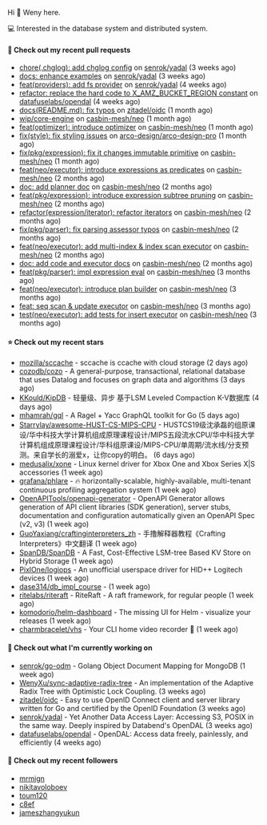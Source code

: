 Hi 👋 Weny here.

💻 Interested in the database system and distributed system.

#### 🔨 Check out my recent pull requests

- [chore(.chglog): add chglog config](https://github.com/senrok/yadal/pull/4) on [senrok/yadal](https://github.com/senrok/yadal) (3 weeks ago)
- [docs: enhance examples](https://github.com/senrok/yadal/pull/3) on [senrok/yadal](https://github.com/senrok/yadal) (3 weeks ago)
- [feat(providers): add fs provider](https://github.com/senrok/yadal/pull/1) on [senrok/yadal](https://github.com/senrok/yadal) (4 weeks ago)
- [refactor: replace the hard code to X_AMZ_BUCKET_REGION constant](https://github.com/datafuselabs/opendal/pull/866) on [datafuselabs/opendal](https://github.com/datafuselabs/opendal) (4 weeks ago)
- [docs(README.md): fix typos ](https://github.com/zitadel/oidc/pull/227) on [zitadel/oidc](https://github.com/zitadel/oidc) (1 month ago)
- [wip/core-engine](https://github.com/casbin-mesh/neo/pull/69) on [casbin-mesh/neo](https://github.com/casbin-mesh/neo) (1 month ago)
- [feat(optimizer): introduce optimizer](https://github.com/casbin-mesh/neo/pull/68) on [casbin-mesh/neo](https://github.com/casbin-mesh/neo) (1 month ago)
- [fix(style): fix styling issues](https://github.com/arco-design/arco-design-pro/pull/78) on [arco-design/arco-design-pro](https://github.com/arco-design/arco-design-pro) (1 month ago)
- [fix(pkg/expression): fix it changes immutable primitive](https://github.com/casbin-mesh/neo/pull/67) on [casbin-mesh/neo](https://github.com/casbin-mesh/neo) (1 month ago)
- [feat(neo/executor): introduce expressions as predicates](https://github.com/casbin-mesh/neo/pull/65) on [casbin-mesh/neo](https://github.com/casbin-mesh/neo) (2 months ago)
- [doc: add planner doc](https://github.com/casbin-mesh/neo/pull/62) on [casbin-mesh/neo](https://github.com/casbin-mesh/neo) (2 months ago)
- [feat(pkg/expression): introduce expression subtree pruning](https://github.com/casbin-mesh/neo/pull/61) on [casbin-mesh/neo](https://github.com/casbin-mesh/neo) (2 months ago)
- [refactor(expression/iterator): refactor iterators](https://github.com/casbin-mesh/neo/pull/60) on [casbin-mesh/neo](https://github.com/casbin-mesh/neo) (2 months ago)
- [fix(pkg/parser): fix parsing assessor typos](https://github.com/casbin-mesh/neo/pull/59) on [casbin-mesh/neo](https://github.com/casbin-mesh/neo) (2 months ago)
- [feat(neo/executor): add multi-index &amp; index scan executor](https://github.com/casbin-mesh/neo/pull/57) on [casbin-mesh/neo](https://github.com/casbin-mesh/neo) (2 months ago)
- [doc: add code and executor docs](https://github.com/casbin-mesh/neo/pull/55) on [casbin-mesh/neo](https://github.com/casbin-mesh/neo) (2 months ago)
- [feat(pkg/parser): impl expression eval](https://github.com/casbin-mesh/neo/pull/54) on [casbin-mesh/neo](https://github.com/casbin-mesh/neo) (3 months ago)
- [feat(neo/executor): introduce plan builder](https://github.com/casbin-mesh/neo/pull/52) on [casbin-mesh/neo](https://github.com/casbin-mesh/neo) (3 months ago)
- [feat: seq scan &amp; update executor](https://github.com/casbin-mesh/neo/pull/49) on [casbin-mesh/neo](https://github.com/casbin-mesh/neo) (3 months ago)
- [test(neo/executor): add tests for insert executor](https://github.com/casbin-mesh/neo/pull/48) on [casbin-mesh/neo](https://github.com/casbin-mesh/neo) (3 months ago)

#### ⭐ Check out my recent stars

- [mozilla/sccache](https://github.com/mozilla/sccache) - sccache is ccache with cloud storage (2 days ago)
- [cozodb/cozo](https://github.com/cozodb/cozo) - A general-purpose, transactional, relational database that uses Datalog and focuses on graph data and algorithms (3 days ago)
- [KKould/KipDB](https://github.com/KKould/KipDB) - 轻量级、异步 基于LSM Leveled Compaction K-V数据库 (4 days ago)
- [mhamrah/gql](https://github.com/mhamrah/gql) - A Ragel &#43; Yacc GraphQL toolkit for Go (5 days ago)
- [Starrylay/awesome-HUST-CS-MIPS-CPU](https://github.com/Starrylay/awesome-HUST-CS-MIPS-CPU) - HUSTCS19级沈承磊的组原课设/华中科技大学计算机组成原理课程设计/MIPS五段流水CPU/华中科技大学计算机组成原理课程设计/华科组原课设/MIPS-CPU/单周期/流水线/分支预测。来自学长的溺爱x，让你copy的明白。 (6 days ago)
- [medusalix/xone](https://github.com/medusalix/xone) - Linux kernel driver for Xbox One and Xbox Series X|S accessories (1 week ago)
- [grafana/phlare](https://github.com/grafana/phlare) - 🔥 horizontally-scalable, highly-available, multi-tenant continuous profiling aggregation system (1 week ago)
- [OpenAPITools/openapi-generator](https://github.com/OpenAPITools/openapi-generator) - OpenAPI Generator allows generation of API client libraries (SDK generation), server stubs, documentation and configuration automatically given an OpenAPI Spec (v2, v3) (1 week ago)
- [GuoYaxiang/craftinginterpreters_zh](https://github.com/GuoYaxiang/craftinginterpreters_zh) - 手撸解释器教程《Crafting Interpreters》中文翻译 (1 week ago)
- [SpanDB/SpanDB](https://github.com/SpanDB/SpanDB) - A Fast, Cost-Effective LSM-tree Based KV Store on Hybrid Storage (1 week ago)
- [PixlOne/logiops](https://github.com/PixlOne/logiops) - An unofficial userspace driver for HID&#43;&#43; Logitech devices (1 week ago)
- [dase314/db_impl_course](https://github.com/dase314/db_impl_course) -  (1 week ago)
- [ritelabs/riteraft](https://github.com/ritelabs/riteraft) - RiteRaft - A raft framework, for regular people  (1 week ago)
- [komodorio/helm-dashboard](https://github.com/komodorio/helm-dashboard) - The missing UI for Helm - visualize your releases (1 week ago)
- [charmbracelet/vhs](https://github.com/charmbracelet/vhs) - Your CLI home video recorder 📼 (1 week ago)

#### 👷 Check out what I'm currently working on

- [senrok/go-odm](https://github.com/senrok/go-odm) - Golang Object Document Mapping for MongoDB (1 week ago)
- [WenyXu/sync-adaptive-radix-tree](https://github.com/WenyXu/sync-adaptive-radix-tree) - An implementation of the Adaptive Radix Tree with Optimistic Lock Coupling. (3 weeks ago)
- [zitadel/oidc](https://github.com/zitadel/oidc) - Easy to use OpenID Connect client and server library written for Go and certified by the OpenID Foundation (3 weeks ago)
- [senrok/yadal](https://github.com/senrok/yadal) - Yet Another Data Access Layer: Accessing S3, POSIX in the same way. Deeply inspired by Databend&#39;s OpenDAL (3 weeks ago)
- [datafuselabs/opendal](https://github.com/datafuselabs/opendal) - OpenDAL: Access data freely, painlessly, and efficiently (4 weeks ago)

#### 👯 Check out my recent followers

- [mrmign](https://github.com/mrmign)
- [nikitavoloboev](https://github.com/nikitavoloboev)
- [toum120](https://github.com/toum120)
- [c8ef](https://github.com/c8ef)
- [jameszhangyukun](https://github.com/jameszhangyukun)


